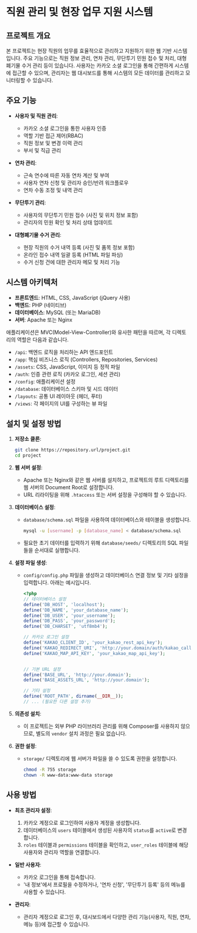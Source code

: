 # 직원 관리 및 현장 업무 지원 시스템

## 프로젝트 개요

본 프로젝트는 현장 직원의 업무를 효율적으로 관리하고 지원하기 위한 웹 기반 시스템입니다. 주요 기능으로는 직원 정보 관리, 연차 관리, 무단투기 민원 접수 및 처리, 대형폐기물 수거 관리 등이 있습니다. 사용자는 카카오 소셜 로그인을 통해 간편하게 시스템에 접근할 수 있으며, 관리자는 웹 대시보드를 통해 시스템의 모든 데이터를 관리하고 모니터링할 수 있습니다.

## 주요 기능

-   **사용자 및 직원 관리**:
    -   카카오 소셜 로그인을 통한 사용자 인증
    -   역할 기반 접근 제어(RBAC)
    -   직원 정보 및 변경 이력 관리
    -   부서 및 직급 관리

-   **연차 관리**:
    -   근속 연수에 따른 자동 연차 계산 및 부여
    -   사용자 연차 신청 및 관리자 승인/반려 워크플로우
    -   연차 수동 조정 및 내역 관리

-   **무단투기 관리**:
    -   사용자의 무단투기 민원 접수 (사진 및 위치 정보 포함)
    -   관리자의 민원 확인 및 처리 상태 업데이트

-   **대형폐기물 수거 관리**:
    -   현장 직원의 수거 내역 등록 (사진 및 품목 정보 포함)
    -   온라인 접수 내역 일괄 등록 (HTML 파일 파싱)
    -   수거 신청 건에 대한 관리자 메모 및 처리 기능

## 시스템 아키텍처

-   **프론트엔드**: HTML, CSS, JavaScript (jQuery 사용)
-   **백엔드**: PHP (네이티브)
-   **데이터베이스**: MySQL (또는 MariaDB)
-   **서버**: Apache 또는 Nginx

애플리케이션은 MVC(Model-View-Controller)와 유사한 패턴을 따르며, 각 디렉토리의 역할은 다음과 같습니다.

-   `/api`: 백엔드 로직을 처리하는 API 엔드포인트
-   `/app`: 핵심 비즈니스 로직 (Controllers, Repositories, Services)
-   `/assets`: CSS, JavaScript, 이미지 등 정적 파일
-   `/auth`: 인증 관련 로직 (카카오 로그인, 세션 관리)
-   `/config`: 애플리케이션 설정
-   `/database`: 데이터베이스 스키마 및 시드 데이터
-   `/layouts`: 공통 UI 레이아웃 (헤더, 푸터)
-   `/views`: 각 페이지의 UI를 구성하는 뷰 파일

## 설치 및 설정 방법

1.  **저장소 클론**:
    ```bash
    git clone https://repository.url/project.git
    cd project
    ```

2.  **웹 서버 설정**:
    -   Apache 또는 Nginx와 같은 웹 서버를 설치하고, 프로젝트의 루트 디렉토리를 웹 서버의 Document Root로 설정합니다.
    -   URL 리라이팅을 위해 `.htaccess` 또는 서버 설정을 구성해야 할 수 있습니다.

3.  **데이터베이스 설정**:
    -   `database/schema.sql` 파일을 사용하여 데이터베이스와 테이블을 생성합니다.
        ```bash
        mysql -u [username] -p [database_name] < database/schema.sql
        ```
    -   필요한 초기 데이터를 입력하기 위해 `database/seeds/` 디렉토리의 SQL 파일들을 순서대로 실행합니다.

4.  **설정 파일 생성**:
    -   `config/config.php` 파일을 생성하고 데이터베이스 연결 정보 및 기타 설정을 입력합니다. 아래는 예시입니다.
        ```php
        <?php
        // 데이터베이스 설정
        define('DB_HOST', 'localhost');
        define('DB_NAME', 'your_database_name');
        define('DB_USER', 'your_username');
        define('DB_PASS', 'your_password');
        define('DB_CHARSET', 'utf8mb4');

        // 카카오 로그인 설정
        define('KAKAO_CLIENT_ID', 'your_kakao_rest_api_key');
        define('KAKAO_REDIRECT_URI', 'http://your.domain/auth/kakao_callback.php');
        define('KAKAO_MAP_API_KEY', 'your_kakao_map_api_key');


        // 기본 URL 설정
        define('BASE_URL', 'http://your.domain');
        define('BASE_ASSETS_URL', 'http://your.domain');

        // 기타 설정
        define('ROOT_PATH', dirname(__DIR__));
        // ... (필요한 다른 설정 추가)
        ```

5.  **의존성 설치**:
    -   이 프로젝트는 외부 PHP 라이브러리 관리를 위해 Composer를 사용하지 않으므로, 별도의 `vendor` 설치 과정은 필요 없습니다.

6.  **권한 설정**:
    -   `storage/` 디렉토리에 웹 서버가 파일을 쓸 수 있도록 권한을 설정합니다.
        ```bash
        chmod -R 755 storage
        chown -R www-data:www-data storage
        ```

## 사용 방법

-   **최초 관리자 설정**:
    1.  카카오 계정으로 로그인하여 사용자 계정을 생성합니다.
    2.  데이터베이스의 `users` 테이블에서 생성된 사용자의 `status`를 `active`로 변경합니다.
    3.  `roles` 테이블과 `permissions` 테이블을 확인하고, `user_roles` 테이블에 해당 사용자와 관리자 역할을 연결합니다.

-   **일반 사용자**:
    -   카카오 로그인을 통해 접속합니다.
    -   '내 정보'에서 프로필을 수정하거나, '연차 신청', '무단투기 등록' 등의 메뉴를 사용할 수 있습니다.

-   **관리자**:
    -   관리자 계정으로 로그인 후, 대시보드에서 다양한 관리 기능(사용자, 직원, 연차, 메뉴 등)에 접근할 수 있습니다.
